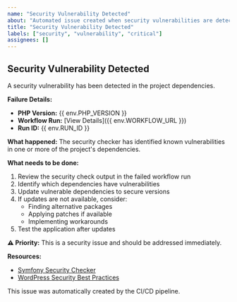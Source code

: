 ```yaml
---
name: "Security Vulnerability Detected"
about: "Automated issue created when security vulnerabilities are detected"
title: "Security Vulnerability Detected"
labels: ["security", "vulnerability", "critical"]
assignees: []
---
```


## Security Vulnerability Detected

A security vulnerability has been detected in the project dependencies.

**Failure Details:**
- **PHP Version:** {{ env.PHP_VERSION }}
- **Workflow Run:** [View Details]({{ env.WORKFLOW_URL }})
- **Run ID:** {{ env.RUN_ID }}

**What happened:**
The security checker has identified known vulnerabilities in one or more of the project's dependencies.

**What needs to be done:**
1. Review the security check output in the failed workflow run
2. Identify which dependencies have vulnerabilities
3. Update vulnerable dependencies to secure versions
4. If updates are not available, consider:
   - Finding alternative packages
   - Applying patches if available
   - Implementing workarounds
5. Test the application after updates

**⚠️ Priority:** This is a security issue and should be addressed immediately.

**Resources:**
- [Symfony Security Checker](https://github.com/FriendsOfPHP/security-advisories)
- [WordPress Security Best Practices](https://developer.wordpress.org/plugins/security/)

This issue was automatically created by the CI/CD pipeline.
